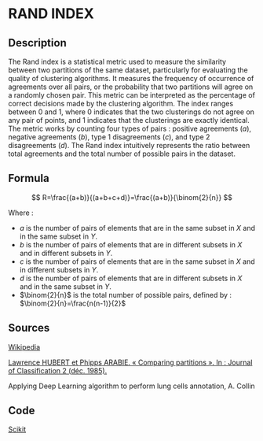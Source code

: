 # RAND INDEX

## Description 

The Rand index is a statistical metric used to measure the similarity between two partitions of the same dataset, particularly for evaluating the quality of clustering algorithms.
It measures the frequency of occurrence of agreements over all pairs, or the probability that two partitions will agree on a randomly chosen pair.
This metric can be interpreted as the percentage of correct decisions made by the clustering algorithm.
The index ranges between 0 and 1, where 0 indicates that the two clusterings do not agree on any pair of points, and 1 indicates that the clusterings are exactly identical.
The metric works by counting four types of pairs : positive agreements ($a$), negative agreements ($b$), type 1 disagreements ($c$), and type 2 disagreements ($d$).
The Rand index intuitively represents the ratio between total agreements and the total number of possible pairs in the dataset.

## Formula

$$
R=\frac{(a+b)}{(a+b+c+d)}=\frac{(a+b)}{\binom{2}{n}}
$$

Where : 
- $a$ is the number of pairs of elements that are in the same subset in $X$ and in the same subset in $Y$.
- $b$ is the number of pairs of elements that are in different subsets in $X$ and in different subsets in $Y$.
- $c$ is the number of pairs of elements that are in the same subset in $X$ and in different subsets in $Y$.
- $d$ is the number of pairs of elements that are in different subsets in $X$ and in the same subset in $Y$.
- $\binom{2}{n}$  is the total number of possible pairs, defined by : $\binom{2}{n}=\frac{n(n-1)}{2}$

 ## Sources 

[Wikipedia](https://en.wikipedia.org/wiki/Rand_index)

[Lawrence HUBERT et Phipps ARABIE. « Comparing partitions ». In : Journal of Classification 2 (déc. 1985).](https://doi.org/10.1007/BF01908075)

Applying Deep Learning algorithm to perform lung cells annotation, A. Collin

 ## Code

[Scikit](https://scikit-learn.org/stable/modules/clustering.html#rand-index)

 

